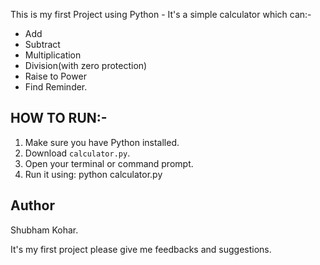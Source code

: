 This is my first Project using Python - It's a simple calculator which can:-
- Add
- Subtract
- Multiplication
- Division(with zero protection)
- Raise to Power
- Find Reminder.
## HOW TO RUN:- 
1. Make sure you have Python installed.
2. Download `calculator.py`.
3. Open your terminal or command prompt.
4. Run it using:
python calculator.py
## Author
Shubham Kohar.

It's my first project please give me feedbacks and suggestions.
